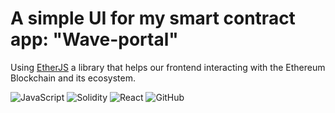 # A simple UI for my smart contract app: "Wave-portal"
 Using [EtherJS](https://docs.ethers.io) a library that helps our frontend interacting with the Ethereum Blockchain and its ecosystem.

 ![JavaScript](https://img.shields.io/badge/javascript-%23323330.svg?logo=javascript&logoColor=%23F7DF1E&style=plastic)
![Solidity](https://img.shields.io/badge/Solidity-%23363636.svg?logo=solidity&logoColor=white&style=plastic)
![React](https://img.shields.io/badge/react-%2320232a.svg?logo=react&logoColor=%2361DAFB&style=plastic)
![GitHub](https://img.shields.io/badge/github-%23121011.svg?logo=github&logoColor=white&style=plastic)